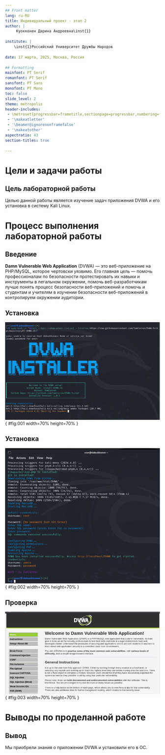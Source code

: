 ```yaml
---
## Front matter
lang: ru-RU
title: Индивидуальный проект - этап 2
author: |
	 Куокконен Дарина Андреевна\inst{1}

institute: |
	\inst{1}Российский Университет Дружбы Народов

date: 17 марта, 2025, Москва, Россия

## Formatting
mainfont: PT Serif
romanfont: PT Serif
sansfont: PT Sans
monofont: PT Mono
toc: false
slide_level: 2
theme: metropolis
header-includes: 
 - \metroset{progressbar=frametitle,sectionpage=progressbar,numbering=fraction}
 - '\makeatletter'
 - '\beamer@ignorenonframefalse'
 - '\makeatother'
aspectratio: 43
section-titles: true

---
```


# Цели и задачи работы

## Цель лабораторной работы

Целью данной работы является изучение задач приложения DVWA и его установка в систему Kali Linux.

# Процесс выполнения лабораторной работы

## Введение

**Damn Vulnerable Web Application** (DVWA) — это веб-приложение на PHP/MySQL, которое чертовски уязвимо. Его главная цель — помочь профессионалам по безопасности протестировать их навыки и инструменты в легальном окружении, помочь веб-разработчикам лучше понять процесс безопасности веб-приложений и помочь и студентам и учителям в изучении безопасности веб-приложений в контролируем окружении аудитории.

## Установка

![Запуск скрипта](image/01.png){ #fig:001 width=70% height=70% }

## Установка

![Окончание установки](image/02.png){ #fig:002 width=70% height=70% }

## Проверка

![Страница DVWA в браузере](image/03.png){ #fig:003 width=70% height=70% }

# Выводы по проделанной работе

## Вывод

Мы приобрели знания о приложении DVWA и установили его в ОС.